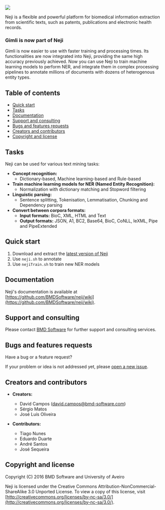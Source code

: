 ![](https://cloud.bmd-software.com/s/JIC2UIe0uF2NyAc/download)

Neji is a flexible and powerful platform for biomedical information extraction from scientific texts, such as patents, publications and electronic health records.

### Gimli is now part of Neji
Gimli is now easier to use with faster training and processing times. Its functionalities are now integrated into Neji, providing the same high accuracy previously achieved.
Now you can use Neji to train machine learning models to perform NER, and integrate them in complex processing pipelines to annotate millions of documents with dozens of heterogenous entity types.


## Table of contents
- [Quick start](#quick-start)
- [Tasks](#tasks)
- [Documentation](#documentation)
- [Support and consulting](#support-and-consulting)
- [Bugs and features requests](#bugs-and-features-requests)
- [Creators and contributors](#creators-and-contributors)
- [Copyright and license](#copyright-and-license)

## Tasks
Neji can be used for various text mining tasks:

- **Concept recognition:**
    - Dictionary-based, Machine learning-based and Rule-based
- **Train machine learning models for NER (Named Entity Recognition):**
	- Normalization with dictionary matching and Stopword filtering
- **Linguistic parsing:**
    - Sentence splitting, Tokenisation, Lemmatisation, Chunking and Dependency parsing
- **Convert between corpora formats:**
	- **Input formats:** BioC, XML, HTML and Text 
	- **Output formats:** JSON, A1, BC2, Base64, BioC, CoNLL, IeXML, Pipe and PipeExtended

## Quick start
1. Download and extract the [latest version of Neji](https://github.com/BMDSoftware/neji/releases/download/v2.0.0/neji-2.0.0.zip)
2. Use `neji.sh` to annotate
3. Use `nejiTrain.sh` to train new NER models


## Documentation
Neji's documentation is available at [https://github.com/BMDSoftware/neji/wiki](https://github.com/BMDSoftware/neji/wiki).


## Support and consulting
Please contact [BMD Software](https://www.bmd-software.com) for further support and consulting services.


## Bugs and features requests
Have a bug or a feature request?

If your problem or idea is not addressed yet, please [open a new issue](https://github.com/BMDSoftware/neji/issues/new).


## Creators and contributors
- **Creators:**
	- David Campos ([david.campos@bmd-software.com](mailto:david.campos@bmd-software.com))
	- Sérgio Matos
	- José Luís Oliveira

- **Contributors:**
	- Tiago Nunes
	- Eduardo Duarte
	- André Santos
	- José Sequeira

## Copyright and license
Copyright (C) 2016 BMD Software and University of Aveiro

Neji is licensed under the Creative Commons Attribution-NonCommercial-ShareAlike 3.0 Unported License. To view a copy of this license, visit [http://creativecommons.org/licenses/by-nc-sa/3.0/](http://creativecommons.org/licenses/by-nc-sa/3.0/).
